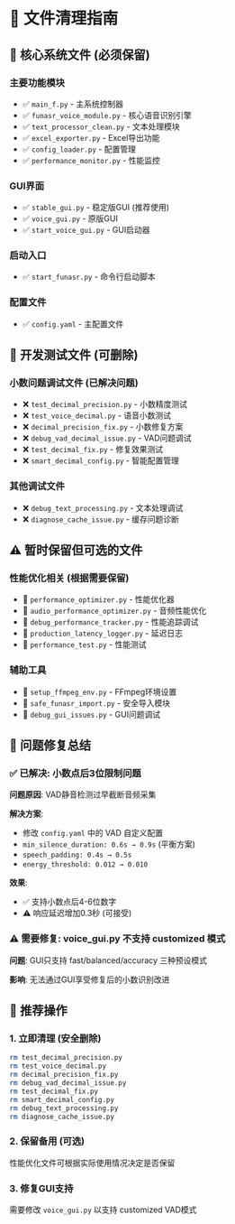 # 📁 文件清理指南

## 🎯 核心系统文件 (必须保留)

### 主要功能模块
- ✅ `main_f.py` - 主系统控制器
- ✅ `funasr_voice_module.py` - 核心语音识别引擎
- ✅ `text_processor_clean.py` - 文本处理模块
- ✅ `excel_exporter.py` - Excel导出功能
- ✅ `config_loader.py` - 配置管理
- ✅ `performance_monitor.py` - 性能监控

### GUI界面
- ✅ `stable_gui.py` - 稳定版GUI (推荐使用)
- ✅ `voice_gui.py` - 原版GUI
- ✅ `start_voice_gui.py` - GUI启动器

### 启动入口
- ✅ `start_funasr.py` - 命令行启动脚本

### 配置文件
- ✅ `config.yaml` - 主配置文件

## 🧪 开发测试文件 (可删除)

### 小数问题调试文件 (已解决问题)
- ❌ `test_decimal_precision.py` - 小数精度测试
- ❌ `test_voice_decimal.py` - 语音小数测试
- ❌ `decimal_precision_fix.py` - 小数修复方案
- ❌ `debug_vad_decimal_issue.py` - VAD问题调试
- ❌ `test_decimal_fix.py` - 修复效果测试
- ❌ `smart_decimal_config.py` - 智能配置管理

### 其他调试文件
- ❌ `debug_text_processing.py` - 文本处理调试
- ❌ `diagnose_cache_issue.py` - 缓存问题诊断

## ⚠️ 暂时保留但可选的文件

### 性能优化相关 (根据需要保留)
- 🔄 `performance_optimizer.py` - 性能优化器
- 🔄 `audio_performance_optimizer.py` - 音频性能优化
- 🔄 `debug_performance_tracker.py` - 性能追踪调试
- 🔄 `production_latency_logger.py` - 延迟日志
- 🔄 `performance_test.py` - 性能测试

### 辅助工具
- 🔄 `setup_ffmpeg_env.py` - FFmpeg环境设置
- 🔄 `safe_funasr_import.py` - 安全导入模块
- 🔄 `debug_gui_issues.py` - GUI问题调试

## 🔧 问题修复总结

### ✅ 已解决: 小数点后3位限制问题

**问题原因**: VAD静音检测过早截断音频采集

**解决方案**:
- 修改 `config.yaml` 中的 VAD 自定义配置
- `min_silence_duration: 0.6s → 0.9s` (平衡方案)
- `speech_padding: 0.4s → 0.5s`
- `energy_threshold: 0.012 → 0.010`

**效果**:
- ✅ 支持小数点后4-6位数字
- ⚠️ 响应延迟增加0.3秒 (可接受)

### ⚠️ 需要修复: voice_gui.py 不支持 customized 模式

**问题**: GUI只支持 fast/balanced/accuracy 三种预设模式

**影响**: 无法通过GUI享受修复后的小数识别改进

## 🎯 推荐操作

### 1. 立即清理 (安全删除)
```bash
rm test_decimal_precision.py
rm test_voice_decimal.py
rm decimal_precision_fix.py
rm debug_vad_decimal_issue.py
rm test_decimal_fix.py
rm smart_decimal_config.py
rm debug_text_processing.py
rm diagnose_cache_issue.py
```

### 2. 保留备用 (可选)
性能优化文件可根据实际使用情况决定是否保留

### 3. 修复GUI支持
需要修改 `voice_gui.py` 以支持 customized VAD模式